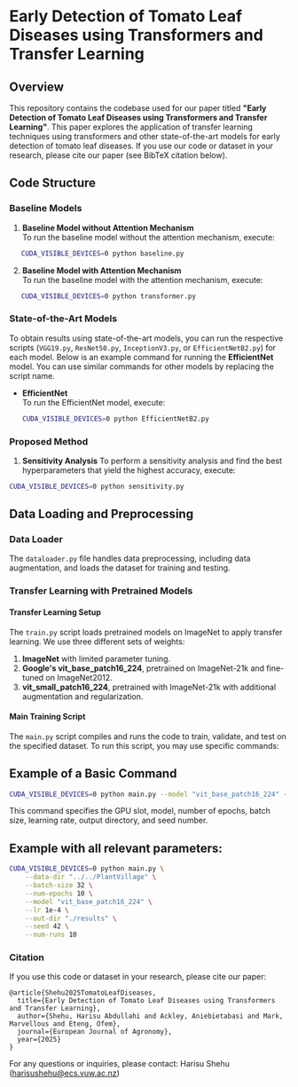 # Early Detection of Tomato Leaf Diseases using Transformers and Transfer Learning 

## Overview

This repository contains the codebase used for our paper titled **"Early Detection of Tomato Leaf Diseases using Transformers and Transfer Learning"**. This paper explores the application of transfer learning techniques using transformers and other state-of-the-art models for early detection of tomato leaf diseases. If you use our code or dataset in your research, please cite our paper (see BibTeX citation below).

## Code Structure

### Baseline Models

1. **Baseline Model without Attention Mechanism**  
   To run the baseline model without the attention mechanism, execute:

```bash
   CUDA_VISIBLE_DEVICES=0 python baseline.py
  ```

2. **Baseline Model with Attention Mechanism**  
   To run the baseline model with the attention mechanism, execute:

```bash
   CUDA_VISIBLE_DEVICES=0 python transformer.py
  ```

### State-of-the-Art Models

To obtain results using state-of-the-art models, you can run the respective scripts (`VGG19.py`, `ResNet50.py`, `InceptionV3.py`, or `EfficientNetB2.py`) for each model. Below is an example command for running the **EfficientNet** model. You can use similar commands for other models by replacing the script name.

- **EfficientNet**  
  To run the EfficientNet model, execute:

  ```bash
  CUDA_VISIBLE_DEVICES=0 python EfficientNetB2.py
  ```

### Proposed Method

1. **Sensitivity Analysis**
To perform a sensitivity analysis and find the best hyperparameters that yield the highest accuracy, execute:

```bash
CUDA_VISIBLE_DEVICES=0 python sensitivity.py
```

## Data Loading and Preprocessing

### Data Loader
The `dataloader.py` file handles data preprocessing, including data augmentation, and loads the dataset for training and testing.

### Transfer Learning with Pretrained Models

#### Transfer Learning Setup
The `train.py` script loads pretrained models on ImageNet to apply transfer learning. We use three different sets of weights:
1. **ImageNet** with limited parameter tuning.
2. **Google's vit_base_patch16_224**, pretrained on ImageNet-21k and fine-tuned on ImageNet2012.
3. **vit_small_patch16_224**, pretrained with ImageNet-21k with additional augmentation and regularization.

#### Main Training Script
The `main.py` script compiles and runs the code to train, validate, and test on the specified dataset. To run this script, you may use specific commands:

## Example of a Basic Command

```bash
CUDA_VISIBLE_DEVICES=0 python main.py --model "vit_base_patch16_224" --num-epochs 10 --batch-size 32 --lr 1e-4 --out-dir "./results" --seed 42
```
This command specifies the GPU slot, model, number of epochs, batch size, learning rate, output directory, and seed number.

## Example with all relevant parameters:

```bash
CUDA_VISIBLE_DEVICES=0 python main.py \
    --data-dir "../../PlantVillage" \
    --batch-size 32 \
    --num-epochs 10 \
    --model "vit_base_patch16_224" \
    --lr 1e-4 \
    --out-dir "./results" \
    --seed 42 \
    --num-runs 10
```

### Citation

If you use this code or dataset in your research, please cite our paper:

```bibitex
@article{Shehu2025TomatoLeafDiseases,
  title={Early Detection of Tomato Leaf Diseases using Transformers and Transfer Learning},
  author={Shehu, Harisu Abdullahi and Ackley, Aniebietabasi and Mark, Marvellous and Eteng, Ofem},
  journal={European Journal of Agronomy},
  year={2025}
}
```

For any questions or inquiries, please contact:
Harisu Shehu (harisushehu@ecs.vuw.ac.nz)










